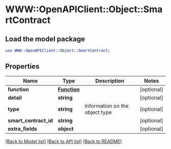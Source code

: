 # WWW::OpenAPIClient::Object::SmartContract

## Load the model package
```perl
use WWW::OpenAPIClient::Object::SmartContract;
```

## Properties
Name | Type | Description | Notes
------------ | ------------- | ------------- | -------------
**function** | [**Function**](Function.md) |  | [optional] 
**detail** | **string** |  | [optional] 
**type** | **string** | Information on the object type | [optional] 
**smart_contract_id** | **string** |  | [optional] 
**extra_fields** | **object** |  | [optional] 

[[Back to Model list]](../README.md#documentation-for-models) [[Back to API list]](../README.md#documentation-for-api-endpoints) [[Back to README]](../README.md)


